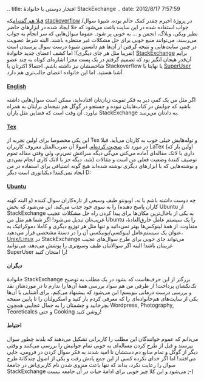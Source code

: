 .. title: افتخار دوستی با خانوادهٔ StackExchange .. date: 2012/8/17
7:57:59

[قبلا هم
گفته‌ام](http://shahinism.com/blog/1391/05/21/%d9%be%d8%b1%d9%88%da%98%d9%87%d9%94-%d9%86%da%af%d8%a7%d8%b1-%d9%88-%d9%85%d8%b5%d8%a7%d8%a6%d8%a8%d8%b4/ "پروژهٔ نگار و مصائبش")که
[stackoverflow](http://stackoverflow.com/ "http://stackoverflow.com/")
در پروژهٔ اخیرم چقدر کمک حالم بوده‌. شیوهٔ سوال/جواب استفاده شده در این
سایت باعث می‌شود که خلا ایجاد شده در ابزار‌های حاضر نظیر ویکی‌، وبلاگ‌،
انجمن و ... به خوبی پر شود‌. عموما سوال‌هایی که سر انجام به جواب
می‌رسند‌، می‌توانند منبع خوبی برای حل مشکلات غیر منتظره باشند‌. البته
شرط عضویت در چنین سایت‌هایی و نتیجه گرفتن از آن‌ها هم دانستن شیوهٔ درست
سوال پرسیدن است (تقریبا مثل هر جای دیگری)! اما کشف اعضای جدید خانوادهٔ
[StackExchange](http://stackexchange.com "Stack Exchange") برایم آن‌قدر
هیجان انگیز بود که تصمیم گرفتم در یک پست مجزا اشاره‌ای کوتاه به چند عضو
شاخصشان نیز داشته باشم‌. احتمالا اکثرتان با Stackoverflow یا نهایتا با
[SuperUser](http://superuser.com/ "Super User") آشنا هستید‌. اما این
خانواده اعضای جالب‌تری هم دارد‌.

#### [English](http://english.stackexchange.com/ "English on StackExchange")

اگر مثل من یک کمی دیر به فکر تقویت زبان‌تان افتاده‌اید‌، ممکن است
سوال‌هایی داشته باشید که جوابش در کتاب‌هایتان نبوده و جستجو در گوگل هم
نتیجه‌ای برایتان به همراه نیاورد‌. آن وقت است که فضایی مثل یاران
StackExchange به دادتان می‌رسد‌.

#### [Tex](http://tex.stackexchange.com/ "Tex on StackExchange")

این یکی مخصوصا برای اولین تجربه از Tex و توله‌هایش خیلی خوب به کارتان
می‌آید‌. قبلا در مورد تک [صحبت
کرده‌ام‌](http://shahinism.com/blog/1390/06/14/%da%86%d8%b1%d8%a7-%d8%a8%d8%a7%db%8c%d8%af-latex-%d8%b1%d8%a7-%d8%af%d9%88%d8%b3%d8%aa-%d8%af%d8%a7%d8%b4%d8%aa%e2%80%8c%d8%9f/ "چرا باید LaTeX را دوست داشت‌؟").
اصولا آن ضرب‌المثل معروف کاربران LaTex (‌اولین بار که داری با لاتک
مقاله‌ای آماده می‌کنی می‌گی دیگه سراغش نمی‌رم‌، ولی وقتی مقاله تموم شد‌،
دیگه جز با لاتک کاری انجام نمی‌دی) توصیف کنندهٔ وضعیت فعلی من است و
مقالات و نوشته‌هایی که با ابزار‌های دیگری نوشته شده‌اند هیچ گونه اشتیاقی
برای استفاده در من ایجاد نمی‌کنند‌!‌ دیکتاتوری است دیگر D:

#### [Ubuntu](http://askubuntu.com/ "Ubuntu on StackExchange")

چه دوست داشته باشم یا نه‌، اوبونتو طیف وسیعی از تازه‌کاران سوال کننده (و
البته کهنه کاران پاسخ دهنده) را به سوی خود جذب می‌کند‌. این می‌شود که
بخش Ubuntu از StackExchange به یکی از باحال‌ترین مکان‌ها برای پیدا کردن
راه حل مشکلات عجیب غریب‌تان تبدیل می‌شود‌! اگر شما هم مثل من Ubuntu را
یک سیستم عامل خارق‌العادهٔ‌، متفاوت‌، از همهٔ لینوکس‌ها بهتر نمی‌دانید و
تنها مثل هر توزیع دیگری و کاملا دموکراتیک به عنوان یک سیستم‌عامل
لینوکسی/یونیکسی آن را در دستهٔ مشخصی قرار می‌دهید‌،
[Unix/Linux](http://unix.stackexchange.com/ "Unix on stackexchange") در
StackExchange می‌تواند جای خوبی برای طرح سوال‌های عجیب غریبتان باشد‌!
البته اگر سوالاتتان طیف وسیع‌تری را پوشش می‌دهد‌، می‌توانید SuperUser را
امتحان کنید‌!

#### دیگران

خانوادهٔ StackExchange بزرگتر از این حرف‌هاست که بشود در یک مطلب به
توضیح تک‌تکشان پرداخت‌! از طرفی من هم سواد بررسی همهٔ آن‌ها را ندارم تا
در موردشان نقد و بررسی درست درمانی بنویسم‌! این می‌شود که پیشنهاد
می‌کنم‌، برای آشنایی با آن‌ها یکی از سایت‌های هم‌خانواده‌ای را که معرفی
کردم باز کنید و اسکرولتان را تا پایین صفحه بچرخانید و چشمتان را به جمال
عجایبی همچون Wordpress, Photography, Teoreticalcs و حتی Cooking روشن
کنید‌!

#### احتیاط

می‌دانم که عموم خوانندگان این مطلب را کاربرانی تشکیل می‌دهند که بلدند
چطور سوال بپرسند و قبل از طرح کردن مساله‌ای به خوبی تمام جوانبش را بررسی
می‌کنند و وقتی دیگر از گوگل و تمام منابع دم دستشان نا امید شدند به فکر
سوال کردن در فرومی‌، جایی می‌افتند‌! اما اگر خدای نکرده کسی از این جمع
یادش رفت و یکی از اصول چندگانهٔ طرح سوال را رعایت نکرد‌، بداند که تنها
باعث منزوی شدن نام کاربری‌اش در جامعهٔ StackExchange می‌شود و این کلا
چیز خوبی برای ادامهٔ حیات در آن جامعه نیست ;-)
